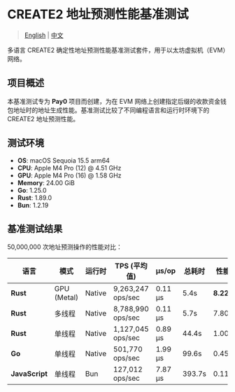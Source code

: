 # CREATE2 地址预测性能基准测试

> [English](README.md) | [中文](README_CN.md)

多语言 CREATE2 确定性地址预测性能基准测试套件，用于以太坊虚拟机（EVM）网络。

## 项目概述

本基准测试专为 **Pay0** 项目而创建，为在 EVM 网络上创建指定后缀的收款资金钱包地址时的地址生成性能。基准测试比较了不同编程语言和运行时环境下的 CREATE2 地址预测性能。

## 测试环境

- **OS**: macOS Sequoia 15.5 arm64
- **CPU**: Apple M4 Pro (12) @ 4.51 GHz
- **GPU**: Apple M4 Pro (16) @ 1.58 GHz
- **Memory**: 24.00 GiB
- **Go**: 1.25.0
- **Rust**: 1.89.0
- **Bun**: 1.2.19

## 基准测试结果

50,000,000 次地址预测操作的性能对比：

| 语言           | 模式        | 运行时 | TPS (平均值)      | μs/op   | 总耗时 | 性能      |
| -------------- | ----------- | ------ | ----------------- | ------- | ------ | --------- |
| **Rust**       | GPU (Metal) | Native | 9,263,247 ops/sec | 0.11 μs | 5.4s   | **8.22x** |
| **Rust**       | 多线程      | Native | 8,788,990 ops/sec | 0.11 μs | 5.7s   | 7.80x     |
| **Rust**       | 单线程      | Native | 1,127,045 ops/sec | 0.89 μs | 44.4s  | 1.00x     |
| **Go**         | 单线程      | Native | 501,770 ops/sec   | 1.99 μs | 99.6s  | 0.45x     |
| **JavaScript** | 单线程      | Bun    | 127,012 ops/sec   | 7.87 μs | 393.7s | 0.11x     |